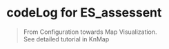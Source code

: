 # codeLog for ES_assessent
> From Configuration towards Map Visualization.   
> See detailed tutorial in KnMap